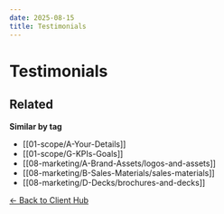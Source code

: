 ```yaml
---
date: 2025-08-15
title: Testimonials
---
```

# Testimonials

<!-- RELATED:START -->

## Related
**Similar by tag**
- [[01-scope/A-Your-Details]]
- [[01-scope/G-KPIs-Goals]]
- [[08-marketing/A-Brand-Assets/logos-and-assets]]
- [[08-marketing/B-Sales-Materials/sales-materials]]
- [[08-marketing/D-Decks/brochures-and-decks]]

<!-- RELATED:END -->



[← Back to Client Hub](https://www.builtbyrays.com/Client-Vault/portal)